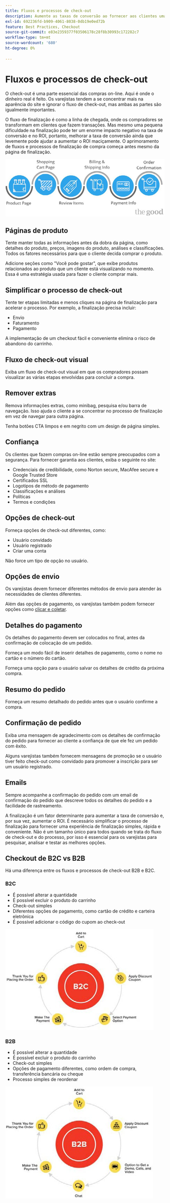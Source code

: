 ```yaml
---
title: Fluxos e processos de check-out
description: Aumente as taxas de conversão ao fornecer aos clientes uma experiência de check-out perfeita.
exl-id: 692236fd-b909-4061-8038-0db19e0ed72b
feature: Best Practices, Checkout
source-git-commit: e83e2359377f03506178c28f8b30993c172282c7
workflow-type: tm+mt
source-wordcount: '680'
ht-degree: 0%

---
```


# Fluxos e processos de check-out

O check-out é uma parte essencial das compras on-line. Aqui é onde o dinheiro real é feito. Os varejistas tendem a se concentrar mais na aparência do site e ignorar o fluxo de check-out, mas ambas as partes são igualmente importantes.

O fluxo de finalização é como a linha de chegada, onde os compradores se transformam em clientes que fazem transações. Mas mesmo uma pequena dificuldade na finalização pode ter um enorme impacto negativo na taxa de conversão e no ROI, portanto, melhorar a taxa de conversão ainda que levemente pode ajudar a aumentar o ROI maciçamente. O aprimoramento de fluxos e processos de finalização de compra começa antes mesmo da página de finalização.

![Fazer check-out do diagrama de fluxo do processo](../../assets/playbooks/checkout-diagram.png)

## Páginas de produto

Tente manter todas as informações antes da dobra da página, como detalhes do produto, preços, imagens do produto, análises e classificações. Todos os fatores necessários para que o cliente decida comprar o produto.

Adicione seções como &quot;Você pode gostar&quot;, que exibe produtos relacionados ao produto que um cliente está visualizando no momento. Essa é uma estratégia usada para fazer o cliente comprar mais.

## Simplificar o processo de check-out

Tente ter etapas limitadas e menos cliques na página de finalização para acelerar o processo. Por exemplo, a finalização precisa incluir:

- Envio
- Faturamento
- Pagamento

A implementação de um checkout fácil e conveniente elimina o risco de abandono do carrinho.

## Fluxo de check-out visual

Exiba um fluxo de check-out visual em que os compradores possam visualizar as várias etapas envolvidas para concluir a compra.

## Remover extras

Remova informações extras, como minibag, pesquisa e/ou barra de navegação. Isso ajuda o cliente a se concentrar no processo de finalização em vez de navegar para outra página.

Tenha botões CTA limpos e em negrito com um design de página simples.

## Confiança

Os clientes que fazem compras on-line estão sempre preocupados com a segurança. Para fornecer garantia aos clientes, exiba o seguinte no site:

- Credenciais de credibilidade, como Norton secure, MacAfee secure e Google Trusted Store
- Certificados SSL
- Logotipos de método de pagamento
- Classificações e análises
- Políticas
- Termos e condições

## Opções de check-out

Forneça opções de check-out diferentes, como:

- Usuário convidado
- Usuário registrado
- Criar uma conta

Não force um tipo de opção no usuário.

## Opções de envio

Os varejistas devem fornecer diferentes métodos de envio para atender às necessidades de clientes diferentes.

Além das opções de pagamento, os varejistas também podem fornecer opções como [clicar e coletar](click-collect.md).

## Detalhes do pagamento

Os detalhes do pagamento devem ser colocados no final, antes da confirmação de colocação de um pedido.

Forneça um modo fácil de inserir detalhes de pagamento, como o nome no cartão e o número do cartão.

Forneça uma opção para o usuário salvar os detalhes de crédito da próxima compra.

## Resumo do pedido

Forneça um resumo detalhado do pedido antes que o usuário confirme a compra.

## Confirmação de pedido

Exiba uma mensagem de agradecimento com os detalhes de confirmação do pedido para fornecer ao cliente a confiança de que ele fez um pedido com êxito.

Alguns varejistas também fornecem mensagens de promoção se o usuário tiver feito check-out como convidado para promover a inscrição para ser um usuário registrado.

## Emails

Sempre acompanhe a confirmação do pedido com um email de confirmação do pedido que descreve todos os detalhes do pedido e a facilidade de rastreamento.

A finalização é um fator determinante para aumentar a taxa de conversão e, por sua vez, aumentar o ROI. É necessário simplificar o processo de finalização para fornecer uma experiência de finalização simples, rápida e conveniente. Não é um tamanho único para todos quando se trata do fluxo de check-out e do processo, por isso é essencial para os varejistas para pesquisar, analisar e testar as melhores opções.

## Checkout de B2C vs B2B

Há uma diferença entre os fluxos e processos de check-out B2B e B2C.

### B2C

- É possível alterar a quantidade
- É possível excluir o produto do carrinho
- Check-out simples
- Diferentes opções de pagamento, como cartão de crédito e carteira eletrônica
- É possível adicionar o código do cupom ao check-out

![Diagrama de checkout do B2C](../../assets/playbooks/checkout-b2c.png)

### B2B

- É possível alterar a quantidade
- É possível excluir o produto do carrinho
- Check-out simples
- Opções de pagamento diferentes, como ordem de compra, transferência bancária ou cheque
- Processo simples de reordenar

![Diagrama de check-out B2B](../../assets/playbooks/checkout-b2b.png)
